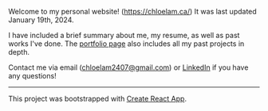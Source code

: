 Welcome to my personal website! (https://chloelam.ca/) It was last updated January 19th, 2024.

I have included a brief summary about me, my resume, as well as past works I've done. 
The <a href=https://chloelam.ca/portfolio>portfolio page</a> also includes all my past projects in depth.

Contact me via email (chloelam2407@gmail.com) or <a href="https://www.linkedin.com/in/chloe-lam-2407/">LinkedIn</a> if you have any questions!

------------------------------------------------------------------------------------------------------------

This project was bootstrapped with [Create React App](https://github.com/facebook/create-react-app).
